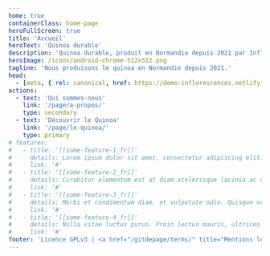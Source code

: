 ```yaml
---
home: true
containerClass: home-page
heroFullScreen: true
title: 'Accueil'
heroText: 'Quinoa durable'
description: 'Quinoa durable, produit en Normandie depuis 2021 par Inflorescences.'
heroImage: /icons/android-chrome-512x512.png
tagline: 'Nous produisons le quinoa en Normandie depuis 2021.'
head:
  - [meta, { rel: canonical, href: https://demo-inflorescences.netlify.app/ }]
actions:
  - text: 'Qui sommes-nous'
    link: '/page/a-propos/'
    type: secondary
  - text: 'Découvrir le Quinoa'
    link: '/page/le-quinoa/'
    type: primary
# features:
#   - title: '[[some-feature-1_fr]]'
#     details: Lorem ipsum dolor sit amet, consectetur adipiscing elit. Sed vehicula ultrices porttitor. Cras eget arcu vel tellus auctor imperdiet ut ac velit.
#     link: '#'
#   - title: '[[some-feature-2_fr]]'
#     details: Curabitur elementum est at diam scelerisque lacinia ac dictum velit. Duis quis posuere est.
#     link: '#'
#   - title: '[[some-feature-3_fr]]'
#     details: Morbi et condimentum diam, et vulputate odio. Quisque ornare metus pretium, vehicula velit at.
#     link: '#'
#   - title: '[[some-feature-4_fr]]'
#     details: Nulla vitae luctus purus. Proin lectus mauris, ultrices ut posuere at, volutpat.
#     link: '#'
footer: 'Licence GPLv3 | <a href="/gitdepage/terms/" title="Mentions légales">Mentions légales</a>'
---
```

